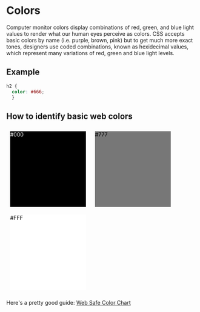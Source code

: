 # Colors
Computer monitor colors display combinations of red, green, and blue light values to render what our human eyes perceive as colors. CSS accepts basic colors by name (i.e. purple, brown, pink) but to get much more exact tones, designers use coded combinations, known as hexidecimal values, which represent many variations of red, green and blue light levels.

## Example
```css
h2 {
  color: #666;
  }
```

## How to identify basic web colors

<section>
  <div style="background-color:#000; color:#FFF; width:200px; height:200px; margin:10px; display:inline-block;">#000</div>
  <div style="background-color:#777; color:#000; width:200px; height:200px; margin:10px; display:inline-block;">#777</div>
  <div style="background-color:#FFF; color:#000; width:200px; height:200px; margin:10px; display:inline-block;">#FFF</div>
</section>

Here's a pretty good guide: [Web Safe Color Chart](https://htmlcolorcodes.com/color-chart/web-safe-color-chart/)
